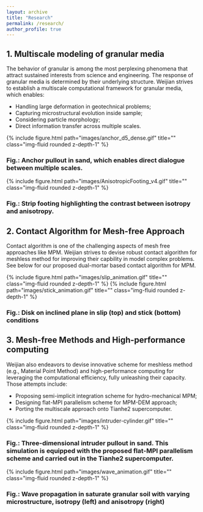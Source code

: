 ```yaml
---
layout: archive
title: "Research"
permalink: /research/
author_profile: true
---
```


## 1. Multiscale modeling of granular media

The behavior of granular is among the most perplexing phenomena that attract sustained interests from science and engineering. The response of granular media is determined by their underlying structure. Weijian strives to establish a multiscale computational framework for granular media, which enables:

* Handling large deformation in geotechnical problems;
* Capturing microstructural evolution inside sample;
* Considering particle morphology;
* Direct information transfer across multiple scales.

<div class="row justify-content-sm-center">
    <div class="col-sm mt-3 mt-md-0" style="max-width: 750px; margin: auto;"> 
        {% include figure.html path="images/anchor_d5_dense.gif" title="" class="img-fluid rounded z-depth-1" %}
        <div class="caption center">
            <h3>Fig.: Anchor pullout in sand, which enables direct dialogue between multiple scales.</h3>
        </div>
    </div>
</div>

<div class="row justify-content-sm-center">
    <div class="col-sm-3 mt-3 mt-md-0" style="max-width: 750px; margin: auto;"> 
        {% include figure.html path="images/AnisotropicFooting_v4.gif" title="" class="img-fluid rounded z-depth-1" %}
        <div class="caption center">
            <h3>Fig.: Strip footing highlighting the contrast between isotropy and anisotropy.</h3>
        </div>
    </div>
</div>

## 2. Contact Algorithm for Mesh-free Approach

Contact algorithm is one of the challenging aspects of mesh free approaches like MPM. Weijian strives to devise robust contact algorithm for meshless method for improving their capbility in model complex problems. See below for our proposed dual-mortar based contact algorithm for MPM.


<div class="row">
    <div class="col-sm mt-3 mt-md-0" style="max-width: 750px; margin: auto;"> 
        {% include figure.html path="images/slip_animation.gif" title="" class="img-fluid rounded z-depth-1" %}
        {% include figure.html path="images/stick_animation.gif" title="" class="img-fluid rounded z-depth-1" %}
    <div class="caption center">
        <h3>Fig.: Disk on inclined plane in slip (top) and stick (bottom) conditions</h3>
    </div>
</div>
</div>



## 3. Mesh-free Methods and High-performance computing

Weijian also endeavors to devise innovative scheme for meshless method (e.g., Material Point Method) and high-performance computing for leveraging the computational efficiency, fully unleashing their capacity. Those attempts include:

* Proposing semi-implicit integration scheme for hydro-mechanical MPM;
* Designing flat-MPI parallelism scheme for MPM-DEM approach;
* Porting the multiscale approach onto Tianhe2 supercomputer.

<div class="row justify-content-sm-center">
    <div class="col-sm mt-3 mt-md-0" style="max-width: 750px; margin: auto;"> 
        {% include figure.html path="images/intruder-cylinder.gif" title="" class="img-fluid rounded z-depth-1" %}
        <div class="caption center">
            <h3>Fig.: Three-dimensional intruder pullout in sand. This simulation is equipped with the proposed flat-MPI parallelism scheme and carried out in the Tianhe2 supercomputer.</h3>
        </div>
    </div>
</div>

<div class="row justify-content-sm-center">
    <div class="col-sm mt-3 mt-md-0" style="max-width: 750px; margin: auto;"> 
        {% include figure.html path="images/wave_animation.gif" title="" class="img-fluid rounded z-depth-1" %}
        <div class="caption center">
            <h3>Fig.: Wave propagation in saturate granular soil with varying microstructure, isotropy (left) and anisotropy (right)</h3>
        </div>
    </div>
</div>